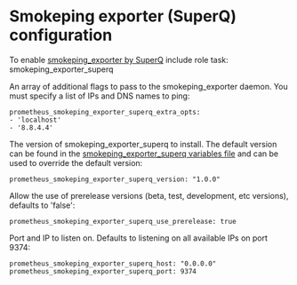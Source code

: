 # Smokeping exporter (SuperQ) configuration

To enable [smokeping_exporter by SuperQ](https://github.com/SuperQ/smokeping_prober) include role task: smokeping_exporter_superq

An array of additional flags to pass to the smokeping_exporter daemon. You must specify a list of IPs and DNS names to ping:

    prometheus_smokeping_exporter_superq_extra_opts:
    - 'localhost'
    - '8.8.4.4'

The version of smokeping_exporter_superq to install. The default version can be found in the [smokeping_exporter_superq variables file](../vars/software/smokeping_exporter_superq.yml) and can be used to override the default version:

    prometheus_smokeping_exporter_superq_version: "1.0.0"

Allow the use of prerelease versions (beta, test, development, etc versions), defaults to 'false':

    prometheus_smokeping_exporter_superq_use_prerelease: true

Port and IP to listen on. Defaults to listening on all available IPs on port 9374:

    prometheus_smokeping_exporter_superq_host: "0.0.0.0"
    prometheus_smokeping_exporter_superq_port: 9374
